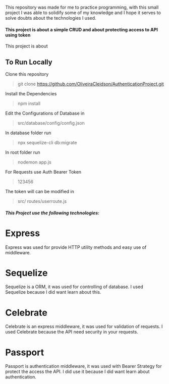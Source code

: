 This repository was made for me to practice programming, with this small project I was able to solidify some of my knowledge and I hope it serves to solve doubts about the technologies I used. <br />
#### This project is about a simple CRUD and about protecting access to API using token

This project is about 

## To Run Locally
Clone this repository
>git clone https://github.com/OliveiraCleidson/AuthenticationProject.git

Install the Dependencies
>npm install

Edit the Configurations of Database in 
>src/database/config/config.json

In database folder run
>npx sequelize-cli db:migrate

In root folder run
>nodemon app.js

For Requests use Auth Bearer Token
>123456

The token will can be modified in 
>src/ routes/userroute.js

##### This Project use the following technologies:

# **Express**
Express was used for provide HTTP utility methods and easy use of middleware.

# Sequelize
Sequelize is a ORM, it was used for controlling of database. I used Sequelize because I did want learn about this.

# Celebrate
Celebrate is an express middleware, it was used for validation of requests. I used Celebrate because the API need security in your requests.

# Passport
Passport is authentication middleware, it was used with Bearer Strategy for protect the access the API. I did use it because I did want learn about authentication.


